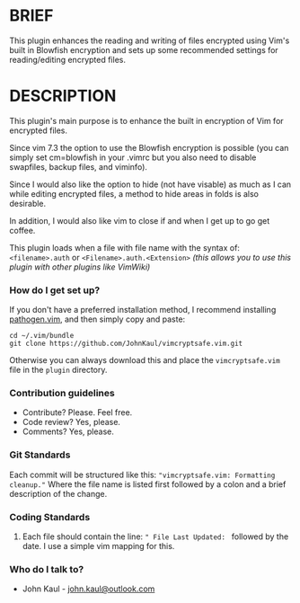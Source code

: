 # BRIEF #
This plugin enhances the reading and writing of files encrypted using
Vim's built in Blowfish encryption and sets up some recommended
settings for reading/editing encrypted files.


# DESCRIPTION #
This plugin's main purpose is to enhance the built in
encryption of Vim for encrypted files.

Since vim 7.3 the option to use the Blowfish encryption is
possible (you can simply set cm=blowfish in your .vimrc but
you also need to disable swapfiles, backup files, and
viminfo).

Since I would also like the option to hide (not have visable)
as much as I can while editing encrypted files, a method to
hide areas in folds is also desirable.

In addition, I would also like vim to close if and when I get
up to go get coffee.

This plugin loads when a file with file name with the syntax of: 
      `<filename>.auth`
      or
      `<Filename>.auth.<Extension>`
              _(this allows you to use this plugin with other plugins like VimWiki)_

### How do I get set up? ###
If you don't have a preferred installation method, I recommend installing [pathogen.vim](https://github.com/tpope/vim-pathogen), and then simply copy and paste:

    cd ~/.vim/bundle
    git clone https://github.com/JohnKaul/vimcryptsafe.vim.git

Otherwise you can always download this and place the `vimcryptsafe.vim` file in the `plugin` directory. 

### Contribution guidelines ###
* Contribute? Please. Feel free.
* Code review? Yes, please.
* Comments? Yes, please.

### Git Standards ###
Each commit will be structured like this:
`"vimcryptsafe.vim: Formatting cleanup."`
Where the file name is listed first followed by a colon and a brief description of the change.

### Coding Standards ###
1. Each file should contain the line: `" File Last Updated: ` followed by the date. I use a simple vim mapping for this.

### Who do I talk to? ###
* John Kaul - john.kaul@outlook.com
